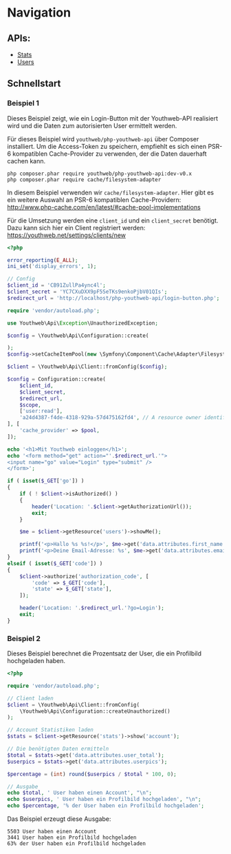 # Navigation

## APIs:

* [Stats](resource_stats.md)
* [Users](resource_users.md)

## Schnellstart

### Beispiel 1

Dieses Beispiel zeigt, wie ein Login-Button mit der Youthweb-API realisiert wird und die Daten zum autorisierten User ermittelt werden.

Für dieses Beispiel wird `youthweb/php-youthweb-api` über Composer installiert. Um die Access-Token zu speichern, empfiehlt es sich einen PSR-6 kompatiblen Cache-Provider zu verwenden, der die Daten dauerhaft cachen kann.

```
php composer.phar require youthweb/php-youthweb-api:dev-v0.x
php composer.phar require cache/filesystem-adapter
```

In diesem Beispiel verwenden wir `cache/filesystem-adapter`. Hier gibt es ein weitere Auswahl an PSR-6 kompatiblen Cache-Providern: http://www.php-cache.com/en/latest/#cache-pool-implementations

Für die Umsetzung werden eine `client_id` und ein `client_secret` benötigt. Dazu kann sich hier ein Client registriert werden: https://youthweb.net/settings/clients/new

```php
<?php

error_reporting(E_ALL);
ini_set('display_errors', 1);

// Config
$client_id = 'CB91ZullPa4ync4l';
$client_secret = 'YC7CXuDXX9pF5SeTKs9enkoPjbV01QIs';
$redirect_url = 'http://localhost/php-youthweb-api/login-button.php';

require 'vendor/autoload.php';

use Youthweb\Api\Exception\UnauthorizedException;

$config = \Youthweb\Api\Configuration::create(

);
$config->setCacheItemPool(new \Symfony\Component\Cache\Adapter\FilesystemAdapter());

$client = \Youthweb\Api\Client::fromConfig($config);

$config = Configuration::create(
    $client_id,
    $client_secret,
    $redirect_url,
    $scope,
    ['user:read'],
    'a24d4387-f4de-4318-929a-57d475162fd4', // A resource owner identifier to separate the caches
], [
    'cache_provider' => $pool,
]);

echo '<h1>Mit Youthweb einloggen</h1>';
echo '<form method="get" action="'.$redirect_url.'">
<input name="go" value="Login" type="submit" />
</form>';

if ( isset($_GET['go']) )
{
    if ( ! $client->isAuthorized() )
    {
        header('Location: '.$client->getAuthorizationUrl());
        exit;
    }

    $me = $client->getResource('users')->showMe();

    printf('<p>Hallo %s %s!</p>', $me->get('data.attributes.first_name'), $me->get('data.attributes.last_name'));
    printf('<p>Deine Email-Adresse: %s', $me->get('data.attributes.email'));
}
elseif ( isset($_GET['code']) )
{
    $client->authorize('authorization_code', [
        'code' => $_GET['code'],
        'state' => $_GET['state'],
    ]);

    header('Location: '.$redirect_url.'?go=Login');
    exit;
}
```

### Beispiel 2

Dieses Beispiel berechnet die Prozentsatz der User, die ein Profilbild hochgeladen haben.

```php
<?php

require 'vendor/autoload.php';

// Client laden
$client = \Youthweb\Api\Client::fromConfig(
    \Youthweb\Api\Configuration::createUnauthorized()
);

// Account Statistiken laden
$stats = $client->getResource('stats')->show('account');

// Die benötigten Daten ermitteln
$total = $stats->get('data.attributes.user_total');
$userpics = $stats->get('data.attributes.userpics');

$percentage = (int) round($userpics / $total * 100, 0);

// Ausgabe
echo $total, ' User haben einen Account', "\n";
echo $userpics, ' User haben ein Profilbild hochgeladen', "\n";
echo $percentage, '% der User haben ein Profilbild hochgeladen';
```

Das Beispiel erzeugt diese Ausgabe:

```
5503 User haben einen Account
3441 User haben ein Profilbild hochgeladen
63% der User haben ein Profilbild hochgeladen
```
